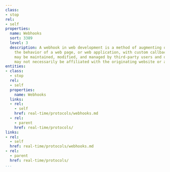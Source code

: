 ```yaml
---
class:
- stop
rel:
- self
properties:
  name: Webhooks
  sort: 3389
  level: 3
  description: A webhook in web development is a method of augmenting or altering
    the behavior of a web page, or web application, with custom callbacks. These callbacks
    may be maintained, modified, and managed by third-party users and developers who
    may not necessarily be affiliated with the originating website or application.
entities:
- class:
  - stop
  rel:
  - self
  properties:
    name: Webhooks
  links:
  - rel:
    - self
    href: real-time/protocols/webhooks.md
  - rel:
    - parent
    href: real-time/protocols/
links:
- rel:
  - self
  href: real-time/protocols/webhooks.md
- rel:
  - parent
  href: real-time/protocols/
...
```

